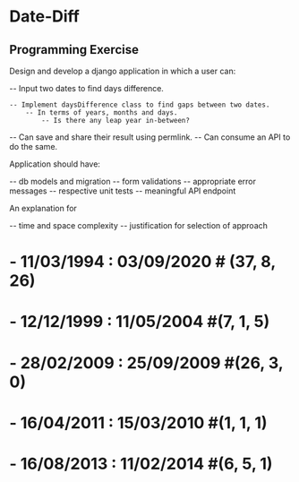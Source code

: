 # Date-Diff

Programming Exercise
--------------------

Design and develop a django application in which a user can:

  -- Input two dates to find days difference.
  
  	-- Implement daysDifference class to find gaps between two dates.
  		-- In terms of years, months and days.
       		-- Is there any leap year in-between?
       	
  -- Can save and share their result using permlink.
  -- Can consume an API to do the same.
 
Application should have:
 
  -- db models and migration
  -- form validations
  -- appropriate error messages
  -- respective unit tests
  -- meaningful API endpoint
 
An explanation for

  -- time and space complexity
  -- justification for selection of approach


<!-- sample dates -->
#   - 11/03/1994 : 03/09/2020 # (37, 8, 26)
   # - 12/12/1999 : 11/05/2004 #(7, 1, 5)
   # - 28/02/2009 : 25/09/2009 #(26, 3, 0)
   # - 16/04/2011 : 15/03/2010 #(1, 1, 1)
   # - 16/08/2013 : 11/02/2014 #(6, 5, 1)
